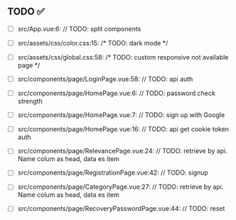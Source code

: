 ## TODO ✅

- [ ] src/App.vue:6:  // TODO: split components 

- [ ] src/assets/css/color.css:15:  /* TODO: dark mode */ 

- [ ] src/assets/css/global.css:58:  /* TODO: custom responsive not available page */ 

- [ ] src/components/page/LoginPage.vue:58:  // TODO: api auth 

- [ ] src/components/page/HomePage.vue:6:  // TODO: password check strength 

- [ ] src/components/page/HomePage.vue:7:  // TODO: sign up with Google 

- [ ] src/components/page/HomePage.vue:16:  // TODO: api get cookie token auth 

- [ ] src/components/page/RelevancePage.vue:24:  // TODO: retrieve by api. Name colum as head, data es item 

- [ ] src/components/page/RegistrationPage.vue:42:  // TODO: signup 

- [ ] src/components/page/CategoryPage.vue:27:  // TODO: retrieve by api. Name colum as head, data es item 

- [ ] src/components/page/RecoveryPasswordPage.vue:44:  // TODO: reset 

